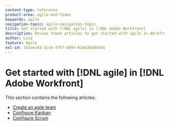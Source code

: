 ```yaml
---
content-type: reference
product-area: agile-and-teams
keywords: agile
navigation-topic: agile-navigation-topic
title: Get started with [!DNL agile] in [!DNL Adobe Workfront]
description: Review these articles to get started with agile in Workfront.
author: Lisa
feature: Agile
exl-id: 151aec93-3ccb-475f-b894-61be20a8544a
---
```

# Get started with [!DNL agile] in [!DNL Adobe Workfront]

This section contains the following articles:

* [Create an agile team](../../agile/get-started-with-agile-in-workfront/create-an-agile-team.md)
* [Configure Kanban](../../agile/get-started-with-agile-in-workfront/configure-kanban.md)
* [Configure Scrum](../../agile/get-started-with-agile-in-workfront/configure-scrum.md)
